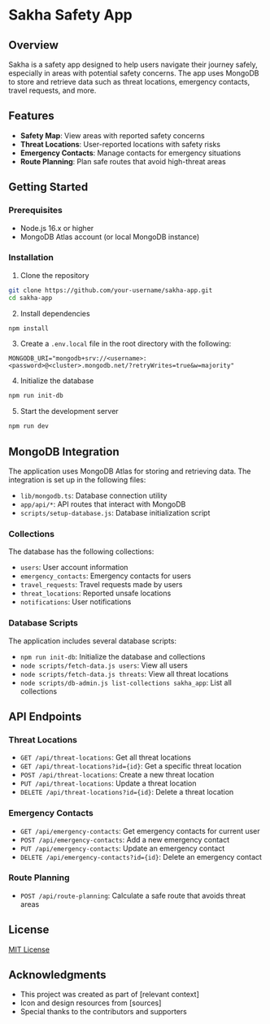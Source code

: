 # Sakha Safety App

## Overview

Sakha is a safety app designed to help users navigate their journey safely, especially in areas with potential safety concerns. The app uses MongoDB to store and retrieve data such as threat locations, emergency contacts, travel requests, and more.

## Features

- **Safety Map**: View areas with reported safety concerns
- **Threat Locations**: User-reported locations with safety risks
- **Emergency Contacts**: Manage contacts for emergency situations
- **Route Planning**: Plan safe routes that avoid high-threat areas

## Getting Started

### Prerequisites

- Node.js 16.x or higher
- MongoDB Atlas account (or local MongoDB instance)

### Installation

1. Clone the repository
```bash
git clone https://github.com/your-username/sakha-app.git
cd sakha-app
```

2. Install dependencies
```bash
npm install
```

3. Create a `.env.local` file in the root directory with the following:
```
MONGODB_URI="mongodb+srv://<username>:<password>@<cluster>.mongodb.net/?retryWrites=true&w=majority"
```

4. Initialize the database
```bash
npm run init-db
```

5. Start the development server
```bash
npm run dev
```

## MongoDB Integration

The application uses MongoDB Atlas for storing and retrieving data. The integration is set up in the following files:

- `lib/mongodb.ts`: Database connection utility
- `app/api/*`: API routes that interact with MongoDB
- `scripts/setup-database.js`: Database initialization script

### Collections

The database has the following collections:

- `users`: User account information
- `emergency_contacts`: Emergency contacts for users
- `travel_requests`: Travel requests made by users
- `threat_locations`: Reported unsafe locations
- `notifications`: User notifications

### Database Scripts

The application includes several database scripts:

- `npm run init-db`: Initialize the database and collections
- `node scripts/fetch-data.js users`: View all users
- `node scripts/fetch-data.js threats`: View all threat locations
- `node scripts/db-admin.js list-collections sakha_app`: List all collections

## API Endpoints

### Threat Locations

- `GET /api/threat-locations`: Get all threat locations
- `GET /api/threat-locations?id={id}`: Get a specific threat location
- `POST /api/threat-locations`: Create a new threat location
- `PUT /api/threat-locations`: Update a threat location
- `DELETE /api/threat-locations?id={id}`: Delete a threat location

### Emergency Contacts

- `GET /api/emergency-contacts`: Get emergency contacts for current user
- `POST /api/emergency-contacts`: Add a new emergency contact
- `PUT /api/emergency-contacts`: Update an emergency contact
- `DELETE /api/emergency-contacts?id={id}`: Delete an emergency contact

### Route Planning

- `POST /api/route-planning`: Calculate a safe route that avoids threat areas

## License

[MIT License](LICENSE)

## Acknowledgments

- This project was created as part of [relevant context]
- Icon and design resources from [sources]
- Special thanks to the contributors and supporters